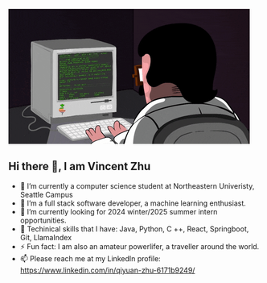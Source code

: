 ![Github Profile](https://github.com/vincentvicente/vincentvicente/blob/main/coding.gif)
## Hi there 👋, I am Vincent Zhu



- 🔭 I’m currently a computer science student at Northeastern Univeristy, Seattle Campus
- 🌱 I’m a full stack software developer, a machine learning enthusiast.
- 🤔 I’m currently looking for 2024 winter/2025 summer intern opportunities.
- 🔧 Techinical skills that I have: Java, Python, C ++, React, Springboot, Git, LlamaIndex
- ⚡ Fun fact: I am also an amateur powerlifer, a traveller around the world.
- 📫 Please reach me at my LinkedIn profile: https://www.linkedin.com/in/qiyuan-zhu-6171b9249/

